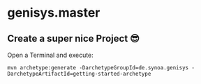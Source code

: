 # genisys.master

## Create a super nice Project 😎

Open a Terminal and execute:

```
mvn archetype:generate -DarchetypeGroupId=de.synoa.genisys -DarchetypeArtifactId=getting-started-archetype
```
